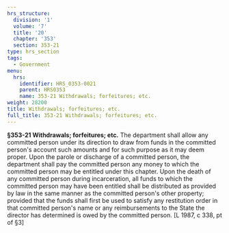 ```yaml
---
hrs_structure:
  division: '1'
  volume: '7'
  title: '20'
  chapter: '353'
  section: 353-21
type: hrs_section
tags:
  - Government
menu:
  hrs:
    identifier: HRS_0353-0021
    parent: HRS0353
    name: 353-21 Withdrawals; forfeitures; etc.
weight: 28200
title: Withdrawals; forfeitures; etc.
full_title: 353-21 Withdrawals; forfeitures; etc.
---
```

**§353-21 Withdrawals; forfeitures; etc.** The department shall allow any committed person under its direction to draw from funds in the committed person's account such amounts and for such purpose as it may deem proper. Upon the parole or discharge of a committed person, the department shall pay the committed person any money to which the committed person may be entitled under this chapter. Upon the death of any committed person during incarceration, all funds to which the committed person may have been entitled shall be distributed as provided by law in the same manner as the committed person's other property; provided that the funds shall first be used to satisfy any restitution order in that committed person's name or any reimbursements to the State the director has determined is owed by the committed person. [L 1987, c 338, pt of §3]